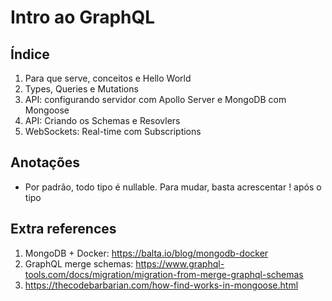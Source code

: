 # Intro ao GraphQL

## Índice

1. Para que serve, conceitos e Hello World
2. Types, Queries e Mutations
3. API: configurando servidor com Apollo Server e MongoDB com Mongoose
4. API: Criando os Schemas e Resovlers
5. WebSockets: Real-time com Subscriptions

## Anotações

- Por padrão, todo tipo é nullable. Para mudar, basta acrescentar ! após o tipo

## Extra references

1. MongoDB + Docker: https://balta.io/blog/mongodb-docker
2. GraphQL merge schemas: https://www.graphql-tools.com/docs/migration/migration-from-merge-graphql-schemas
3. https://thecodebarbarian.com/how-find-works-in-mongoose.html
